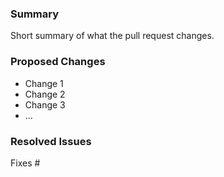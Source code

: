 ### Summary

Short summary of what the pull request changes.

### Proposed Changes

-   Change 1
-   Change 2
-   Change 3
-   ...

### Resolved Issues

Fixes #
